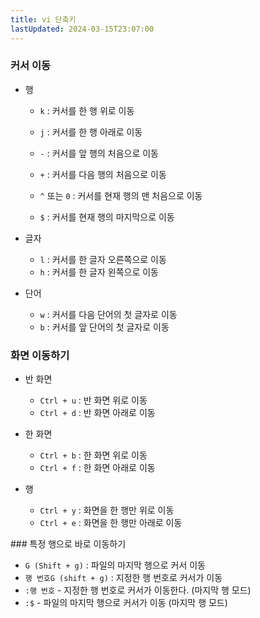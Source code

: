 ```yaml
---
title: vi 단축키
lastUpdated: 2024-03-15T23:07:00
---
```


### 커서 이동
- 행
  - `k` : 커서를 한 행 위로 이동
  - `j` : 커서를 한 행 아래로 이동 

  - `-` : 커서를 앞 행의 처음으로 이동
  - `+` : 커서를 다음 행의 처음으로 이동  

  - `^` 또는 `0` : 커서를 현재 행의 맨 처음으로 이동
  - `$` : 커서를 현재 행의 마지막으로 이동    
  
- 글자
  - `l` : 커서를 한 글자 오른쪽으로 이동
  - `h` : 커서를 한 글자 왼쪽으로 이동 

- 단어
  - `w` : 커서를 다음 단어의 첫 글자로 이동
  - `b` : 커서를 앞 단어의 첫 글자로 이동

### 화면 이동하기

- 반 화면
  - `Ctrl + u` : 반 화면 위로 이동
  - `Ctrl + d` : 반 화면 아래로 이동
  
- 한 화면
  - `Ctrl + b` : 한 화면 위로 이동 
  - `Ctrl + f` : 한 화면 아래로 이동
  
- 행
  - `Ctrl + y` : 화면을 한 행만 위로 이동
  - `Ctrl + e` : 화면을 한 행만 아래로 이동

### 특정 행으로 바로 이동하기 
- `G (Shift + g)` : 파일의 마지막 행으로 커서 이동
- `행 번호G (shift + g)` : 지정한 행 번호로 커서가 이동
- `:행 번호` - 지정한 행 번호로 커서가 이동한다. (마지막 행 모드)
- `:$` - 파일의 마지막 행으로 커서가 이동 (마지막 행 모드)
            